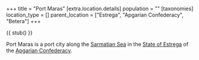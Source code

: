 +++
title = "Port Maras"
[extra.location.details]
population = ""
[taxonomies]
location_type = []
parent_location = ["Estrega", "Apgarian Confederacy", "Betera"]
+++

{{ stub() }}

Port Maras is a port city along the [Sarmatian Sea](@/locations/sarmatian-sea.md) in the [State of Estrega](@/locations/estrega.md) of the [Apgarian Confederacy](@/locations/apgar.md).
